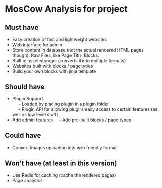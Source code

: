 # MosCow Analysis for project
## Must have
- Easy creation of fast and lightweight websites 
- Web interface for admin
- Store content in database (not the actual rendered HTML pages though):
Raw Files, like Page Title, Blocks.
- Built in asset storage: (converts it into multiple formats)    
- Websites built with blocks / page types 
- Build your own blocks with jinja template
## Should have
- Plugin Support  
     - Loaded by placing plugin in a plugin folder  
     - Plugin API for allowing plugins easy access to certain features (as   
well as low level stuff)  
- Add admin features
    - Add pre-built blocks / page types 
## Could have
- Convert images uploading into web friendly format
## Won't have (at least in this version)
- Use Redis for caching (cache the rendered pages)  
- Page analytics